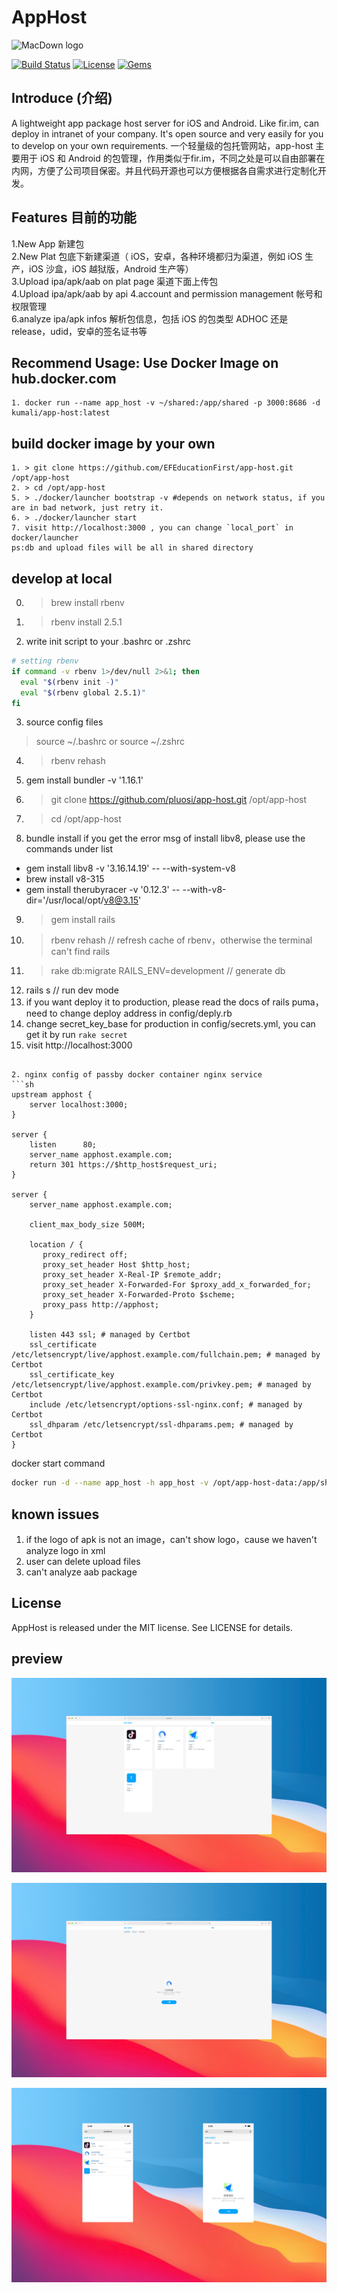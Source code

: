 # AppHost
![MacDown logo](public/favicon.ico)

[![Build Status](https://travis-ci.org/pluosi/app-host.svg?branch=master)](https://travis-ci.org/pluosi/app-host)
[![License](https://img.shields.io/github/license/mashape/apistatus.svg)](https://travis-ci.org/pluosi/app-host)
[![Gems](https://img.shields.io/gem/u/raphink.svg)]()

## Introduce (介绍)
A lightweight app package host server for iOS and Android. Like fir.im, can deploy in intranet of your company. It's open source and very easily for you to develop on your own requirements.
一个轻量级的包托管网站，app-host 主要用于 iOS 和 Android 的包管理，作用类似于fir.im，不同之处是可以自由部署在内网，方便了公司项目保密。并且代码开源也可以方便根据各自需求进行定制化开发。

## Features 目前的功能
1.New App 新建包<br>
2.New Plat 包底下新建渠道（ iOS，安卓，各种环境都归为渠道，例如 iOS 生产，iOS 沙盒，iOS 越狱版，Android 生产等）<br>
3.Upload ipa/apk/aab on plat page 渠道下面上传包<br>
4.Upload ipa/apk/aab by api 
4.account and permission management 帐号和权限管理<br>
6.analyze ipa/apk infos 解析包信息，包括 iOS 的包类型 ADHOC 还是 release，udid，安卓的签名证书等<br>


## Recommend Usage: Use Docker Image on hub.docker.com
```
1. docker run --name app_host -v ~/shared:/app/shared -p 3000:8686 -d kumali/app-host:latest
```

## build docker image by your own
```
1. > git clone https://github.com/EFEducationFirst/app-host.git /opt/app-host
2. > cd /opt/app-host
5. > ./docker/launcher bootstrap -v #depends on network status, if you are in bad network, just retry it.
6. > ./docker/launcher start
7. visit http://localhost:3000 , you can change `local_port` in docker/launcher
ps:db and upload files will be all in shared directory
```

## develop at local
0. > brew install rbenv
1. > rbenv install 2.5.1
2. write init script to your .bashrc or .zshrc
```sh
# setting rbenv
if command -v rbenv 1>/dev/null 2>&1; then
  eval "$(rbenv init -)"
  eval "$(rbenv global 2.5.1)"
fi
```
3. source config files
>source ~/.bashrc
or
>source ~/.zshrc
4. > rbenv rehash
5. gem install bundler -v '1.16.1'
6. > git clone https://github.com/pluosi/app-host.git /opt/app-host
7. > cd /opt/app-host
8. bundle install
  if you get the error msg of install libv8, please use the commands under list
  - gem install libv8 -v '3.16.14.19' -- --with-system-v8
  - brew install v8-315
  - gem install therubyracer -v '0.12.3' -- --with-v8-dir='/usr/local/opt/v8@3.15'
9. > gem install rails
10. > rbenv rehash
// refresh cache of rbenv，otherwise the terminal can't find rails
11. > rake db:migrate RAILS_ENV=development 
// generate db
10. rails s // run dev mode
11. if you want deploy it to production, please read the docs of rails puma，need to change deploy address in config/deply.rb
12. change secret_key_base for production in config/secrets.yml, you can get it by run `rake secret`
12. visit http://localhost:3000
```

2. nginx config of passby docker container nginx service
```sh
upstream apphost {
    server localhost:3000;
}

server {
    listen      80;
    server_name apphost.example.com;
    return 301 https://$http_host$request_uri;
}

server {
    server_name apphost.example.com;

    client_max_body_size 500M;

    location / {
       proxy_redirect off;
       proxy_set_header Host $http_host;
       proxy_set_header X-Real-IP $remote_addr;
       proxy_set_header X-Forwarded-For $proxy_add_x_forwarded_for;
       proxy_set_header X-Forwarded-Proto $scheme;
       proxy_pass http://apphost;
    }

    listen 443 ssl; # managed by Certbot
    ssl_certificate /etc/letsencrypt/live/apphost.example.com/fullchain.pem; # managed by Certbot
    ssl_certificate_key /etc/letsencrypt/live/apphost.example.com/privkey.pem; # managed by Certbot
    include /etc/letsencrypt/options-ssl-nginx.conf; # managed by Certbot
    ssl_dhparam /etc/letsencrypt/ssl-dhparams.pem; # managed by Certbot
}
```
docker start command
```sh
docker run -d --name app_host -h app_host -v /opt/app-host-data:/app/shared -p 3000:8686 kumali/app-host:latest
```
## known issues
1. if the logo of apk is not an image，can't show logo，cause we haven't analyze logo in xml
2. user can delete upload files
3. can't analyze aab package


## License
AppHost is released under the MIT license. See LICENSE for details.


## preview
![MacDown logo](screenshots/image1.png)

![MacDown logo](screenshots/image2.png)

![MacDown logo](screenshots/image3.png)



 
